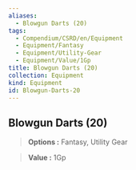 ```yaml
---
aliases:
  - Blowgun Darts (20)
tags:
  - Compendium/CSRD/en/Equipment
  - Equipment/Fantasy
  - Equipment/Utility-Gear
  - Equipment/Value/1Gp
title: Blowgun Darts (20)
collection: Equipment
kind: Equipment
id: Blowgun-Darts-20
---
```

## Blowgun Darts (20)    
    
>    
> **Options :** Fantasy, Utility Gear    
> **Value :** 1Gp
